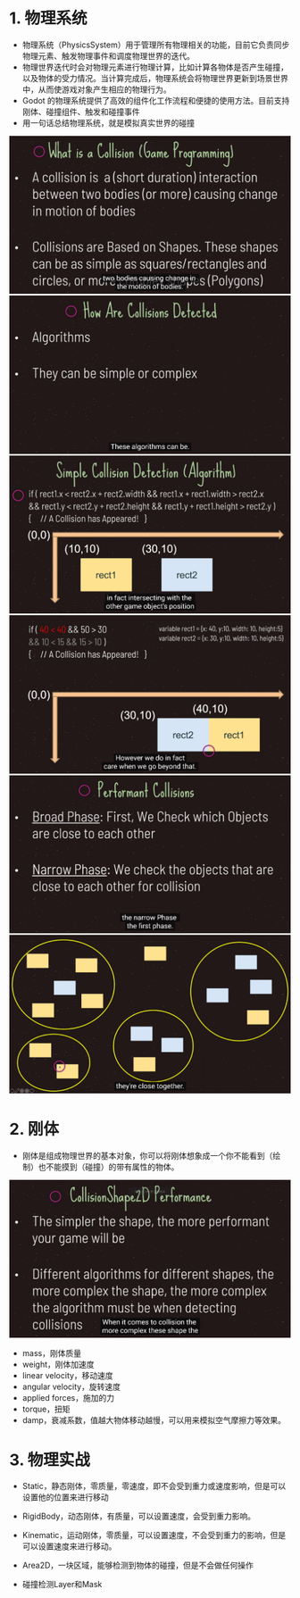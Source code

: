 # 1. 物理系统

- 物理系统（PhysicsSystem）用于管理所有物理相关的功能，目前它负责同步物理元素、触发物理事件和调度物理世界的迭代。
- 物理世界迭代时会对物理元素进行物理计算，比如计算各物体是否产生碰撞，以及物体的受力情况。当计算完成后，物理系统会将物理世界更新到场景世界中，从而使游戏对象产生相应的物理行为。
- Godot 的物理系统提供了高效的组件化工作流程和便捷的使用方法。目前支持刚体、碰撞组件、触发和碰撞事件
- 用一句话总结物理系统，就是模拟真实世界的碰撞

![Image text](image/collision-1.png)
![Image text](image/collision-2.png)
![Image text](image/collision-3.png)
![Image text](image/collision-4.png)
![Image text](image/collision-5.png)
![Image text](image/collision-6.png)

# 2. 刚体

- 刚体是组成物理世界的基本对象，你可以将刚体想象成一个你不能看到（绘制）也不能摸到（碰撞）的带有属性的物体。

![Image text](image/collision-8.png)

- mass，刚体质量
- weight，刚体加速度
- linear velocity，移动速度
- angular velocity，旋转速度
- applied forces，施加的力
- torque，扭矩
- damp，衰减系数，值越大物体移动越慢，可以用来模拟空气摩擦力等效果。

# 3. 物理实战

- Static，静态刚体，零质量，零速度，即不会受到重力或速度影响，但是可以设置他的位置来进行移动

- RigidBody，动态刚体，有质量，可以设置速度，会受到重力影响。

- Kinematic，运动刚体，零质量，可以设置速度，不会受到重力的影响，但是可以设置速度来进行移动。

- Area2D，一块区域，能够检测到物体的碰撞，但是不会做任何操作

- 碰撞检测Layer和Mask
